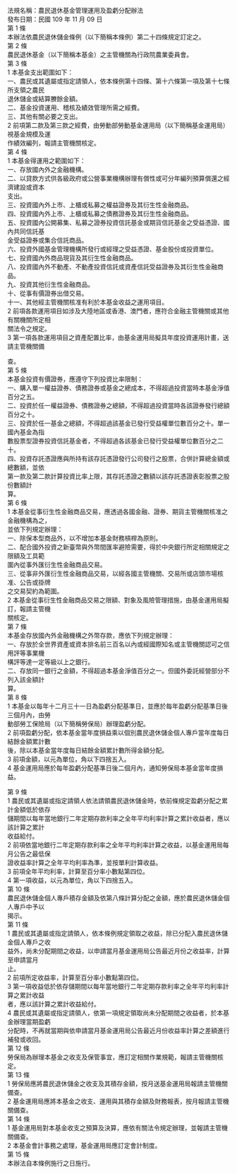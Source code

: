 法規名稱：農民退休基金管理運用及盈虧分配辦法  
發布日期：民國 109 年 11 月 09 日  
第 1 條  
本辦法依農民退休儲金條例（以下簡稱本條例）第二十四條規定訂定之。  
第 2 條  
農民退休基金（以下簡稱本基金）之主管機關為行政院農業委員會。  
第 3 條  
1 本基金支出範圍如下：  
一、農民或其遺屬或指定請領人，依本條例第十四條、第十六條第一項及第十七條所支領之農民  
退休儲金或結算賸餘金額。  
二、基金投資運用、稽核及績效管理所需之經費。  
三、其他有關必要之支出。  
2 前項第二款及第三款之經費，由勞動部勞動基金運用局（以下簡稱基金運用局）視基金規模及運  
作績效編列，報請主管機關核定。  
第 4 條  
1 本基金得運用之範圍如下：  
一、存放國內外之金融機構。  
二、以貸款方式供各級政府或公營事業機構辦理有償性或可分年編列預算償還之經濟建設或資本  
支出。  
三、投資國內外上市、上櫃或私募之權益證券及其衍生性金融商品。  
四、投資國內外上市、上櫃或私募之債務證券及其衍生性金融商品。  
五、投資國內公開募集、私募之證券投資信託基金或期貨信託基金之受益憑證、國內共同信託基  
金受益證券或集合信託商品。  
六、投資外國基金管理機構所發行或經理之受益憑證、基金股份或投資單位。  
七、投資國內外商品現貨及其衍生性金融商品。  
八、投資國內外不動產、不動產投資信託或資產信託受益證券及其衍生性金融商品。  
九、投資其他衍生性金融商品。  
十、從事有價證券出借交易。  
十一、其他經主管機關核准有利於本基金收益之運用項目。  
2 前項各款運用項目如涉及大陸地區或香港、澳門者，應符合金融主管機關或其他有關機關所定相  
關法令之規定。  
3 第一項各款運用項目之資產配置比率，由基金運用局擬具年度投資運用計畫，送請主管機關備  


查。  
第 5 條  
本基金投資有價證券，應遵守下列投資比率限制：  
一、購入單一權益證券、債務證券或基金之總成本，不得超過投資當時本基金淨值百分之五。  
二、投資於任一權益證券、債務證券之總額，不得超過投資當時各該證券發行總額百分之十。  
三、投資於任一基金之總額，不得超過該基金已發行受益權單位數百分之十。單一國內基金為指  
數股票型證券投資信託基金者，不得超過各該基金已發行受益權單位數百分之二十。  
四、投資存託憑證應與所持有該存託憑證發行公司發行之股票，合併計算總金額或總數額，並依  
第一款及第二款計算投資比率上限，其存託憑證之數額以該存託憑證表彰股票之股份數額計  
算。  
第 6 條  
1 本基金從事衍生性金融商品交易，應透過各國金融、證券、期貨主管機關核准之金融機構為之，  
並依下列規定辦理：  
一、除保本型商品外，以不增加本基金財務槓桿為原則。  
二、配合國外投資之新臺幣與外幣間匯率避險需要，得於中央銀行所定相關規定之限額及工具範  
圍內從事外匯衍生性金融商品交易。  
三、從事非外匯衍生性金融商品交易，以經各國主管機關、交易所或店頭市場核准、公告或掛牌  
之交易契約為範圍。  
2 本基金從事衍生性金融商品交易之限額、對象及風險管理措施，由基金運用局擬訂，報請主管機  
關核定。  
第 7 條  
本基金存放國內外金融機構之外幣存款，應依下列規定辦理：  
一、存放於全世界資產或資本排名前三百名以內或經國際知名或主管機關認可之信用評等事業機  
構評等達一定等級以上之銀行。  
二、存放同一銀行之金額，不得超過本基金淨值百分之一。但國外委託經營部分不列入該金額計  
算。  
第 8 條  
1 本基金以每年十二月三十一日為盈虧分配基準日，並應於每年盈虧分配基準日後三個月內，由勞  
動部勞工保險局（以下簡稱勞保局）辦理盈虧分配。  
2 前項盈虧分配，依本基金當年度損益乘以個別農民退休儲金個人專戶當年度每日結餘金額累計數  
後，除以本基金當年度每日結餘金額累計數所得金額分配。  
3 前項金額，以元為單位，角以下四捨五入。  
4 基金運用局應於每年盈虧分配基準日後二個月內，通知勞保局本基金當年度損益。  


第 9 條  
1 農民或其遺屬或指定請領人依法請領農民退休儲金時，依前條規定盈虧分配之累計金額低於依存  
儲期間以每年當地銀行二年定期存款利率之全年平均利率計算之累計收益者，應以該計算之累計  
收益給付。  
2 前項依當地銀行二年定期存款利率之全年平均利率計算之收益，以基金運用局每月公告之最低保  
證收益率計算之全年平均利率為準，並按單利計算收益。  
3 前項全年平均利率，計算至百分率小數點第四位。  
4 第一項收益，以元為單位，角以下四捨五入。  
第 10 條  
農民退休儲金個人專戶積存金額及依第八條計算分配之金額，應於農民退休儲金個人專戶中予以  
揭示。  
第 11 條  
1 農民或其遺屬或指定請領人，依本條例規定領取之收益，除已分配入農民退休儲金個人專戶之收  
益外，尚未分配期間之收益，以申請當月基金運用局公告最近月份之收益率，計算至申請當月  
止。  
2 前項所定收益率，計算至百分率小數點第四位。  
3 第一項收益低於依存儲期間以每年當地銀行二年定期存款利率之全年平均利率計算之累計收益  
者，應以該計算之累計收益給付。  
4 農民或其遺屬或指定請領人，依第一項規定領取尚未分配期間之收益者，於本基金辦理當期盈虧  
分配時，不再就當期與依申請當月基金運用局公告最近月份收益率計算之差額進行補發或收回。  
第 12 條  
勞保局為辦理本基金之收支及保管事宜，應訂定相關作業規範，報請主管機關核定。  
第 13 條  
1 勞保局應將農民退休儲金之收支及其積存金額，按月送基金運用局報請主管機關備查。  
2 基金運用局應將本基金之收支、運用與其積存金額及財務報表，按月報請主管機關備查。  
第 14 條  
1 基金運用局對本基金收支之預算及決算，應依有關法令規定辦理，並報請主管機關備查。  
2 本基金會計事務之處理，基金運用局應訂定會計制度。  
第 15 條  
本辦法自本條例施行之日施行。  


